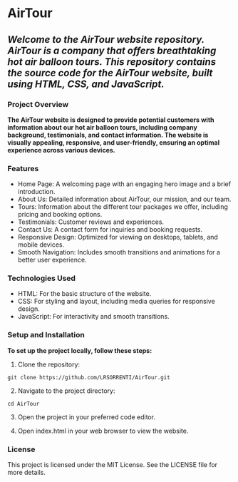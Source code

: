 # AirTour

## ***Welcome to the AirTour website repository. AirTour is a company that offers breathtaking hot air balloon tours. This repository contains the source code for the AirTour website, built using HTML, CSS, and JavaScript.***

### Project Overview

**The AirTour website is designed to provide potential customers with information about our hot air balloon tours, including company background, testimonials, and contact information. The website is visually appealing, responsive, and user-friendly, ensuring an optimal experience across various devices.**

### Features

- Home Page: A welcoming page with an engaging hero image and a brief introduction.
- About Us: Detailed information about AirTour, our mission, and our team.
- Tours: Information about the different tour packages we offer, including pricing and booking options.
- Testimonials: Customer reviews and experiences.
- Contact Us: A contact form for inquiries and booking requests.
- Responsive Design: Optimized for viewing on desktops, tablets, and mobile devices.
- Smooth Navigation: Includes smooth transitions and animations for a better user experience.

### Technologies Used
- HTML: For the basic structure of the website.
- CSS: For styling and layout, including media queries for responsive design.
- JavaScript: For interactivity and smooth transitions.

### Setup and Installation

**To set up the project locally, follow these steps:**

1. Clone the repository:

```
git clone https://github.com/LRSORRENTI/AirTour.git
```

2. Navigate to the project directory:

```
cd AirTour
```

3. Open the project in your preferred code editor.

4. Open index.html in your web browser to view the website.

### License

This project is licensed under the MIT License. See the LICENSE file for more details.
